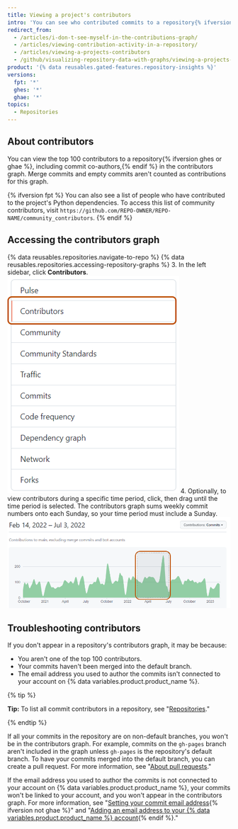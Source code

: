 ```yaml
---
title: Viewing a project's contributors
intro: 'You can see who contributed commits to a repository{% ifversion fpt %} and its dependencies{% endif %}.'
redirect_from:
  - /articles/i-don-t-see-myself-in-the-contributions-graph/
  - /articles/viewing-contribution-activity-in-a-repository/
  - /articles/viewing-a-projects-contributors
  - /github/visualizing-repository-data-with-graphs/viewing-a-projects-contributors
product: '{% data reusables.gated-features.repository-insights %}'
versions:
  fpt: '*'
  ghes: '*'
  ghae: '*'
topics:
  - Repositories
---
```

## About contributors

You can view the top 100 contributors to a repository{% ifversion ghes or ghae %}, including commit co-authors,{% endif %} in the contributors graph. Merge commits and empty commits aren't counted as contributions for this graph.

{% ifversion fpt %}
You can also see a list of people who have contributed to the project's Python dependencies. To access this list of community contributors, visit `https://github.com/REPO-OWNER/REPO-NAME/community_contributors`.
{% endif %}

## Accessing the contributors graph

{% data reusables.repositories.navigate-to-repo %}
{% data reusables.repositories.accessing-repository-graphs %}
3. In the left sidebar, click **Contributors**.
  ![Contributors tab](/assets/images/help/graphs/contributors_tab.png)
4. Optionally, to view contributors during a specific time period, click, then drag until the time period is selected. The contributors graph sums weekly commit numbers onto each Sunday, so your time period must include a Sunday.
  ![Selected time range in the contributors graph](/assets/images/help/graphs/repo_contributors_click_drag_graph.png)

## Troubleshooting contributors

If you don't appear in a repository's contributors graph, it may be because:
- You aren't one of the top 100 contributors.
- Your commits haven't been merged into the default branch.
- The email address you used to author the commits isn't connected to your account on {% data variables.product.product_name %}.

{% tip %}

**Tip:** To list all commit contributors in a repository, see "[Repositories](/rest/reference/repos#list-contributors)."

{% endtip %}

If all your commits in the repository are on non-default branches, you won't be in the contributors graph. For example, commits on the `gh-pages` branch aren't included in the graph unless `gh-pages` is the repository's default branch. To have your commits merged into the default branch, you can create a pull request. For more information, see "[About pull requests](/articles/about-pull-requests)."

If the email address you used to author the commits is not connected to your account on {% data variables.product.product_name %}, your commits won't be linked to your account, and you won't appear in the contributors graph. For more information, see "[Setting your commit email address](/articles/setting-your-commit-email-address){% ifversion not ghae %}" and "[Adding an email address to your {% data variables.product.product_name %} account](/articles/adding-an-email-address-to-your-github-account){% endif %}."
